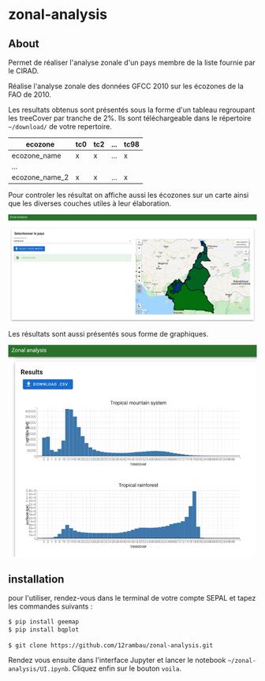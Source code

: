 # zonal-analysis

## About

Permet de réaliser l'analyse zonale d'un pays membre de la liste fournie par le CIRAD. 

Réalise l'analyse zonale des données GFCC 2010 sur les écozones de la FAO de 2010. 

Les resultats obtenus sont présentés sous la forme d'un tableau regroupant les treeCover par tranche de 2%. Ils sont téléchargeable dans le répertoire `~/download/` de votre repertoire.

| ecozone  | tc0  | tc2  | ...  | tc98  |
|---|---|---|---|---|
| ecozone_name  | x  | x  |  ... | x  |
| ...  |   |   |   |   |
| ecozone_name_2  | x  | x  | ...  | x  |

Pour controler les résultat on affiche aussi les écozones sur un carte ainsi que les diverses couches utiles à leur élaboration. 

![alt text](./doc/img/carte.png)

Les résultats sont aussi présentés sous forme de graphiques.
 
![alt text](./doc/img/hist.png)


## installation 

pour l'utiliser, rendez-vous dans le terminal de votre compte SEPAL et tapez les commandes suivants : 

```
$ pip install geemap
$ pip install bqplot

$ git clone https://github.com/12rambau/zonal-analysis.git
```

Rendez vous ensuite dans l'interface Jupyter et lancer le notebook `~/zonal-analysis/UI.ipynb`. Cliquez enfin sur le bouton `voila`.

